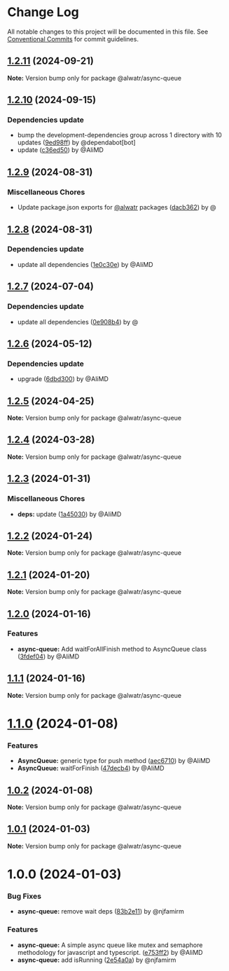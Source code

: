# Change Log

All notable changes to this project will be documented in this file.
See [Conventional Commits](https://conventionalcommits.org) for commit guidelines.

## [1.2.11](https://github.com/Alwatr/nanolib/compare/@alwatr/async-queue@1.2.10...@alwatr/async-queue@1.2.11) (2024-09-21)

**Note:** Version bump only for package @alwatr/async-queue

## [1.2.10](https://github.com/Alwatr/nanolib/compare/@alwatr/async-queue@1.2.9...@alwatr/async-queue@1.2.10) (2024-09-15)

### Dependencies update

* bump the development-dependencies group across 1 directory with 10 updates ([9ed98ff](https://github.com/Alwatr/nanolib/commit/9ed98ffd0668d5a36e255c82edab3af53bffda8f)) by @dependabot[bot]
* update ([c36ed50](https://github.com/Alwatr/nanolib/commit/c36ed50f68da2f5608ccd96119963a16cfacb4ce)) by @AliMD

## [1.2.9](https://github.com/Alwatr/nanolib/compare/@alwatr/async-queue@1.2.8...@alwatr/async-queue@1.2.9) (2024-08-31)

### Miscellaneous Chores

* Update package.json exports for [@alwatr](https://github.com/alwatr) packages ([dacb362](https://github.com/Alwatr/nanolib/commit/dacb362b145e3c51b4aba00ff643687a3fac11d2)) by @

## [1.2.8](https://github.com/Alwatr/nanolib/compare/@alwatr/async-queue@1.2.7...@alwatr/async-queue@1.2.8) (2024-08-31)

### Dependencies update

* update all dependencies ([1e0c30e](https://github.com/Alwatr/nanolib/commit/1e0c30e6a3a8e19deb5185814e24ab6c08dca573)) by @AliMD

## [1.2.7](https://github.com/Alwatr/nanolib/compare/@alwatr/async-queue@1.2.6...@alwatr/async-queue@1.2.7) (2024-07-04)

### Dependencies update

* update all dependencies ([0e908b4](https://github.com/Alwatr/nanolib/commit/0e908b476a6b976ec2447f864c8cafcbb8a0f099)) by @

## [1.2.6](https://github.com/Alwatr/nanolib/compare/@alwatr/async-queue@1.2.5...@alwatr/async-queue@1.2.6) (2024-05-12)

### Dependencies update

* upgrade ([6dbd300](https://github.com/Alwatr/nanolib/commit/6dbd300642c9bcc9e7d0b281e244bf1b06eb1c38)) by @AliMD

## [1.2.5](https://github.com/Alwatr/nanolib/compare/@alwatr/async-queue@1.2.4...@alwatr/async-queue@1.2.5) (2024-04-25)

**Note:** Version bump only for package @alwatr/async-queue

## [1.2.4](https://github.com/Alwatr/nanolib/compare/@alwatr/async-queue@1.2.3...@alwatr/async-queue@1.2.4) (2024-03-28)

**Note:** Version bump only for package @alwatr/async-queue

## [1.2.3](https://github.com/Alwatr/nanolib/compare/@alwatr/async-queue@1.2.2...@alwatr/async-queue@1.2.3) (2024-01-31)

### Miscellaneous Chores

* **deps:** update ([1a45030](https://github.com/Alwatr/nanolib/commit/1a450305440b710a300787d4ca24b1ed8c6a39d7)) by @AliMD

## [1.2.2](https://github.com/Alwatr/nanolib/compare/@alwatr/async-queue@1.2.1...@alwatr/async-queue@1.2.2) (2024-01-24)

**Note:** Version bump only for package @alwatr/async-queue

## [1.2.1](https://github.com/Alwatr/nanolib/compare/@alwatr/async-queue@1.2.0...@alwatr/async-queue@1.2.1) (2024-01-20)

**Note:** Version bump only for package @alwatr/async-queue

## [1.2.0](https://github.com/Alwatr/nanolib/compare/@alwatr/async-queue@1.1.1...@alwatr/async-queue@1.2.0) (2024-01-16)

### Features

- **async-queue:** Add waitForAllFinish method to AsyncQueue class ([3fdef04](https://github.com/Alwatr/nanolib/commit/3fdef04244c515b727c9ccabfd21d7667b561a83)) by @AliMD

## [1.1.1](https://github.com/Alwatr/nanolib/compare/@alwatr/async-queue@1.1.0...@alwatr/async-queue@1.1.1) (2024-01-16)

**Note:** Version bump only for package @alwatr/async-queue

# [1.1.0](https://github.com/Alwatr/nanolib/compare/@alwatr/async-queue@1.0.2...@alwatr/async-queue@1.1.0) (2024-01-08)

### Features

- **AsyncQueue:** generic type for push method ([aec6710](https://github.com/Alwatr/nanolib/commit/aec6710041347452fa52bb2556e59d24bb0932a3)) by @AliMD
- **AsyncQueue:** waitForFinish ([47decb4](https://github.com/Alwatr/nanolib/commit/47decb44a21338393d0820e9a965bf27f22dfbcd)) by @AliMD

## [1.0.2](https://github.com/Alwatr/nanolib/compare/@alwatr/async-queue@1.0.1...@alwatr/async-queue@1.0.2) (2024-01-08)

**Note:** Version bump only for package @alwatr/async-queue

## [1.0.1](https://github.com/Alwatr/nanolib/compare/@alwatr/async-queue@1.0.0...@alwatr/async-queue@1.0.1) (2024-01-03)

**Note:** Version bump only for package @alwatr/async-queue

# 1.0.0 (2024-01-03)

### Bug Fixes

- **async-queue:** remove wait deps ([83b2e11](https://github.com/Alwatr/nanolib/commit/83b2e115a939b90049c4af8d1cd6c4ebee282bf8)) by @njfamirm

### Features

- **async-queue:** A simple async queue like mutex and semaphore methodology for javascript and typescript. ([e753ff2](https://github.com/Alwatr/nanolib/commit/e753ff29cf53e0e6bcdd9661666ee60300960db3)) by @AliMD
- **async-queue:** add isRunning ([2e54a0a](https://github.com/Alwatr/nanolib/commit/2e54a0a5200ccbfcc64e443728eb6d16513b4296)) by @njfamirm
